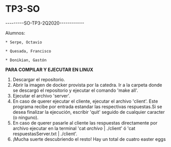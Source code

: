 # TP3-SO

---------SO-TP3-2Q2020------------

Alumnos:

	* Serpe, Octavio
	
	* Quesada, Francisco
	
	* Donikian, Gastón

**PARA COMPILAR Y EJECUTAR EN LINUX**
1) Descargar el repositorio.
2) Abrir la imagen de docker provista por la catedra. Ir a la carpeta donde se descargó el repositorio y ejecutar el comando 'make all'.
3) Ejecutar el archivo 'server'.
4) En caso de querer ejecutar el cliente, ejecutar el archivo 'client'. Este programa recibe por entrada estandar las respectivas respuestas.Si se desea finalizar la ejecución, escribir 'quit' seguido de cualquier caracter (o ninguno).
5) En caso de querer pasarle al cliente las respuestas directamente por archivo ejecutar en la terminal 'cat *archivo* | ./client' ó 'cat respuestasServer.txt | ./client'.
6) ¡Mucha suerte descubriendo el resto! Hay un total de cuatro easter eggs
